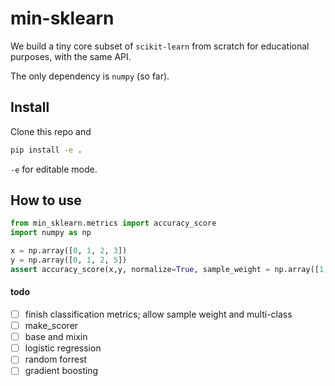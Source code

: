 # min-sklearn

<!-- WARNING: THIS FILE WAS AUTOGENERATED! DO NOT EDIT! -->

We build a tiny core subset of `scikit-learn` from scratch for
educational purposes, with the same API.

The only dependency is `numpy` (so far).

## Install

Clone this repo and

``` bash
pip install -e .
```

`-e` for editable mode.

## How to use

``` python
from min_sklearn.metrics import accuracy_score
import numpy as np
```

``` python
x = np.array([0, 1, 2, 3])
y = np.array([0, 1, 2, 5])
assert accuracy_score(x,y, normalize=True, sample_weight = np.array([1, 1, 1, 0])) == 1.0
```

#### todo

- [ ] finish classification metrics; allow sample weight and multi-class
- [ ] make_scorer
- [ ] base and mixin
- [ ] logistic regression
- [ ] random forrest
- [ ] gradient boosting
